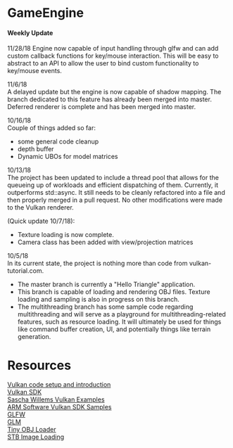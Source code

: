 # GameEngine

#### Weekly Update
11/28/18
Engine now capable of input handling through glfw and can add custom callback functions for key/mouse interaction. This will be easy to abstract to an API to allow the user to bind custom functionality to key/mouse events.

11/6/18  
A delayed update but the engine is now capable of shadow mapping. The branch dedicated to this feature has already been merged into master. Deferred renderer is complete and has been merged into master.

10/16/18  
Couple of things added so far:
- some general code cleanup  
- depth buffer  
- Dynamic UBOs for model matrices  

10/13/18  
The project has been updated to include a thread pool that allows for the queueing up of workloads and efficient dispatching of them. Currently, it outperforms std::async. It still needs to be cleanly refactored into a file and then properly merged in a pull request. No other modifications were made to the Vulkan renderer.  

(Quick update 10/7/18):  
* Texture loading is now complete.
* Camera class has been added with view/projection matrices  

10/5/18  
In its current state, the project is nothing more than code from vulkan-tutorial.com.  
* The master branch is currently a "Hello Triangle" application.
* This branch is capable of loading and rendering OBJ files. Texture loading and sampling is also in progress on this branch.
* The multithreading branch has some sample code regarding multithreading and will serve as a playground for multithreading-related features, such as resource loading. It will ultimately be used for things like command buffer creation, UI, and potentially things like terrain generation.  

# Resources
[Vulkan code setup and introduction](https://vulkan-tutorial.com/)  
[Vulkan SDK](https://www.lunarg.com/vulkan-sdk/)  
[Sascha Willems Vulkan Examples](https://github.com/SaschaWillems/Vulkan)  
[ARM Software Vulkan SDK Samples](https://github.com/ARM-software/vulkan-sdk)  
[GLFW](http://www.glfw.org/)  
[GLM](https://github.com/g-truc/glm/releases)  
[Tiny OBJ Loader](https://github.com/syoyo/tinyobjloader)  
[STB Image Loading](https://github.com/nothings/stb)  
